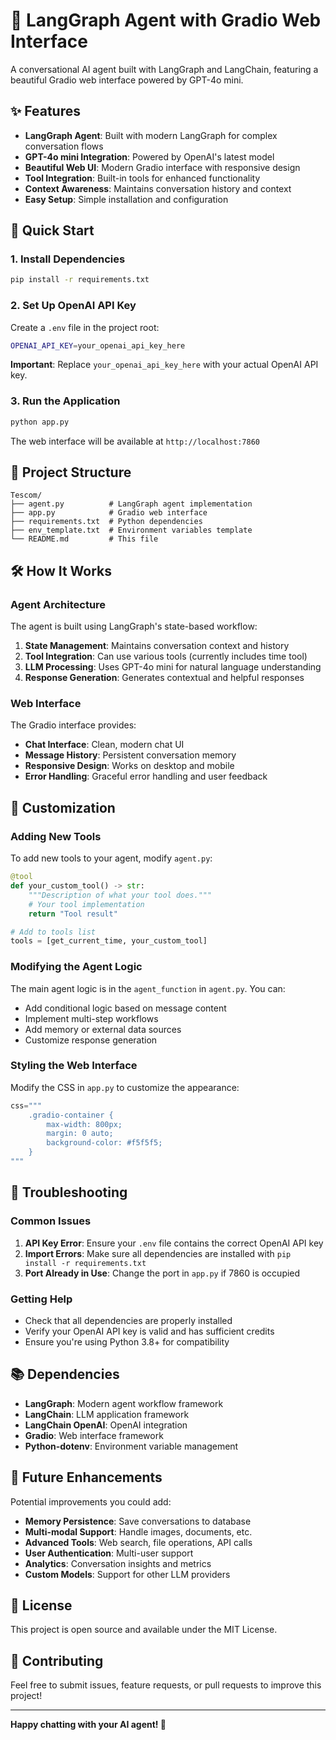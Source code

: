 # 🤖 LangGraph Agent with Gradio Web Interface

A conversational AI agent built with LangGraph and LangChain, featuring a beautiful Gradio web interface powered by GPT-4o mini.

## ✨ Features

- **LangGraph Agent**: Built with modern LangGraph for complex conversation flows
- **GPT-4o mini Integration**: Powered by OpenAI's latest model
- **Beautiful Web UI**: Modern Gradio interface with responsive design
- **Tool Integration**: Built-in tools for enhanced functionality
- **Context Awareness**: Maintains conversation history and context
- **Easy Setup**: Simple installation and configuration

## 🚀 Quick Start

### 1. Install Dependencies

```bash
pip install -r requirements.txt
```

### 2. Set Up OpenAI API Key

Create a `.env` file in the project root:

```bash
OPENAI_API_KEY=your_openai_api_key_here
```

**Important**: Replace `your_openai_api_key_here` with your actual OpenAI API key.

### 3. Run the Application

```bash
python app.py
```

The web interface will be available at `http://localhost:7860`

## 📁 Project Structure

```
Tescom/
├── agent.py          # LangGraph agent implementation
├── app.py            # Gradio web interface
├── requirements.txt  # Python dependencies
├── env_template.txt  # Environment variables template
└── README.md         # This file
```

## 🛠️ How It Works

### Agent Architecture

The agent is built using LangGraph's state-based workflow:

1. **State Management**: Maintains conversation context and history
2. **Tool Integration**: Can use various tools (currently includes time tool)
3. **LLM Processing**: Uses GPT-4o mini for natural language understanding
4. **Response Generation**: Generates contextual and helpful responses

### Web Interface

The Gradio interface provides:

- **Chat Interface**: Clean, modern chat UI
- **Message History**: Persistent conversation memory
- **Responsive Design**: Works on desktop and mobile
- **Error Handling**: Graceful error handling and user feedback

## 🔧 Customization

### Adding New Tools

To add new tools to your agent, modify `agent.py`:

```python
@tool
def your_custom_tool() -> str:
    """Description of what your tool does."""
    # Your tool implementation
    return "Tool result"

# Add to tools list
tools = [get_current_time, your_custom_tool]
```

### Modifying the Agent Logic

The main agent logic is in the `agent_function` in `agent.py`. You can:

- Add conditional logic based on message content
- Implement multi-step workflows
- Add memory or external data sources
- Customize response generation

### Styling the Web Interface

Modify the CSS in `app.py` to customize the appearance:

```python
css="""
    .gradio-container {
        max-width: 800px;
        margin: 0 auto;
        background-color: #f5f5f5;
    }
"""
```

## 🚨 Troubleshooting

### Common Issues

1. **API Key Error**: Ensure your `.env` file contains the correct OpenAI API key
2. **Import Errors**: Make sure all dependencies are installed with `pip install -r requirements.txt`
3. **Port Already in Use**: Change the port in `app.py` if 7860 is occupied

### Getting Help

- Check that all dependencies are properly installed
- Verify your OpenAI API key is valid and has sufficient credits
- Ensure you're using Python 3.8+ for compatibility

## 📚 Dependencies

- **LangGraph**: Modern agent workflow framework
- **LangChain**: LLM application framework
- **LangChain OpenAI**: OpenAI integration
- **Gradio**: Web interface framework
- **Python-dotenv**: Environment variable management

## 🔮 Future Enhancements

Potential improvements you could add:

- **Memory Persistence**: Save conversations to database
- **Multi-modal Support**: Handle images, documents, etc.
- **Advanced Tools**: Web search, file operations, API calls
- **User Authentication**: Multi-user support
- **Analytics**: Conversation insights and metrics
- **Custom Models**: Support for other LLM providers

## 📄 License

This project is open source and available under the MIT License.

## 🤝 Contributing

Feel free to submit issues, feature requests, or pull requests to improve this project!

---

**Happy chatting with your AI agent! 🎉**
